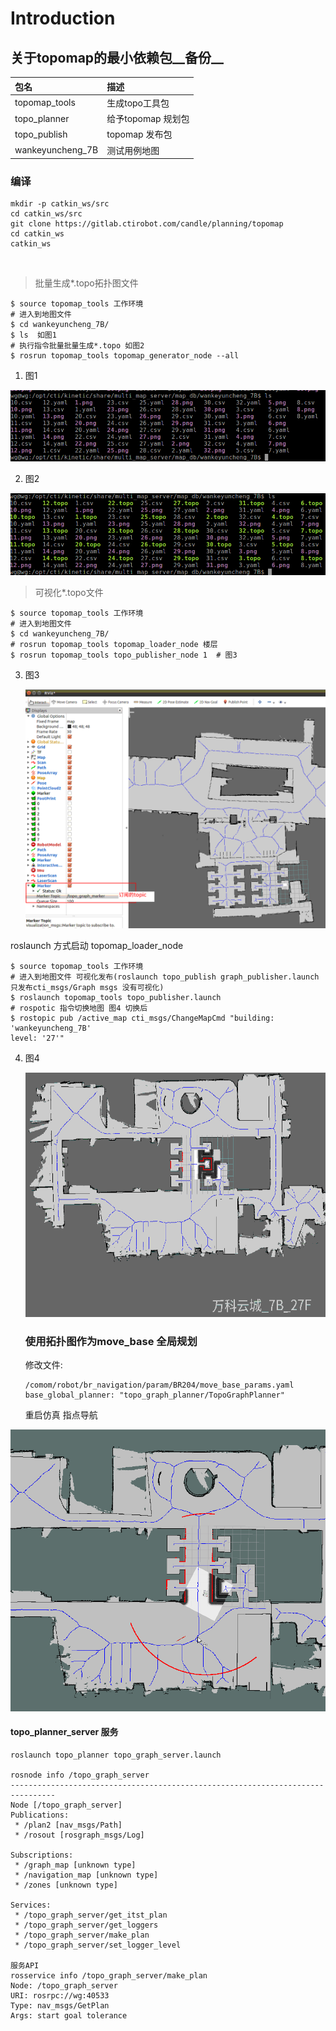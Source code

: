 # Introduction

## 关于topomap的最小依赖包__备份__

| 包名             | 描述               |
| :--------------- | :----------------- |
| topomap_tools    | 生成topo工具包     |
| topo_planner     | 给予topomap 规划包 |
| topo_publish     | topomap 发布包     |
| wankeyuncheng_7B | 测试用例地图       |

### 编译

```
mkdir -p catkin_ws/src
cd catkin_ws/src
git clone https://gitlab.ctirobot.com/candle/planning/topomap
cd catkin_ws 
catkin_ws
```

​    

>  批量生成*.topo拓扑图文件

```shell
$ source topomap_tools 工作环境
# 进入到地图文件
$ cd wankeyuncheng_7B/
$ ls  如图1
# 执行指令批量批量生成*.topo 如图2
$ rosrun topomap_tools topomap_generator_node --all
```

1. 图1 

![](./images/1.png)

2. 图2

![](./images/2.png)



> 可视化*.topo文件

```shell
$ source topomap_tools 工作环境
# 进入到地图文件
$ cd wankeyuncheng_7B/
# rosrun topomap_tools topomap_loader_node 楼层
$ rosrun topomap_tools topo_publisher_node 1  # 图3
```

3. 图3

   ![](./images/3.png)



roslaunch 方式启动 topomap_loader_node

```shell
$ source topomap_tools 工作环境
# 进入到地图文件 可视化发布(roslaunch topo_publish graph_publisher.launch 只发布cti_msgs/Graph msgs 没有可视化)
$ roslaunch topomap_tools topo_publisher.launch 
# rospotic 指令切换地图 图4 切换后
$ rostopic pub /active_map cti_msgs/ChangeMapCmd "building: 'wankeyuncheng_7B'
level: '27'" 
```

4. 图4 

   ![](./images/4.png)

   ### 使用拓扑图作为move_base 全局规划

   修改文件:  

   ```
   /comom/robot/br_navigation/param/BR204/move_base_params.yaml
   base_global_planner: "topo_graph_planner/TopoGraphPlanner"
   ```

   重启仿真 指点导航

![](./images/5.gif)

#### topo_planner_server 服务

```shell
roslaunch topo_planner topo_graph_server.launch 

rosnode info /topo_graph_server
--------------------------------------------------------------------------------
Node [/topo_graph_server]
Publications: 
 * /plan2 [nav_msgs/Path]
 * /rosout [rosgraph_msgs/Log]

Subscriptions: 
 * /graph_map [unknown type]
 * /navigation_map [unknown type]
 * /zones [unknown type]

Services: 
 * /topo_graph_server/get_itst_plan
 * /topo_graph_server/get_loggers
 * /topo_graph_server/make_plan
 * /topo_graph_server/set_logger_level

服务API
rosservice info /topo_graph_server/make_plan
Node: /topo_graph_server
URI: rosrpc://wg:40533
Type: nav_msgs/GetPlan
Args: start goal tolerance


```

